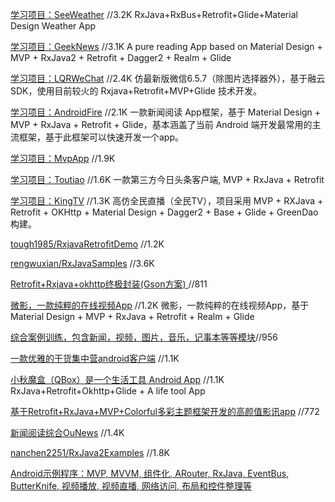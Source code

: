 


[学习项目：SeeWeather](https://github.com/xcc3641/SeeWeather)    //3.2K
RxJava+RxBus+Retrofit+Glide+Material Design Weather App

[学习项目：GeekNews](https://github.com/codeestX/GeekNews)   //3.1K
A pure reading App based on Material Design + MVP + RxJava2 + Retrofit + Dagger2 + Realm + Glide

[学习项目：LQRWeChat](https://github.com/GitLqr/LQRWeChat)   //2.4K
仿最新版微信6.5.7（除图片选择器外），基于融云SDK，使用目前较火的 Rxjava+Retrofit+MVP+Glide 技术开发。

[学习项目：AndroidFire](https://github.com/jaydenxiao2016/AndroidFire)   //2.1K
一款新闻阅读 App框架，基于 Material Design + MVP + RxJava + Retrofit + Glide，基本涵盖了当前 Android 端开发最常用的主流框架，基于此框架可以快速开发一个app。

[学习项目：MvpApp](https://github.com/Rukey7/MvpApp) //1.9K

[学习项目：Toutiao](https://github.com/iMeiji/Toutiao)   //1.6K
一款第三方今日头条客户端, MVP + RxJava + Retrofit

[学习项目：KingTV](https://github.com/jenly1314/KingTV)  //1.3K
高仿全民直播（全民TV），项目采用 MVP + RXJava + Retrofit + OKHttp + Material Design + Dagger2 + Base + Glide + GreenDao构建。

[tough1985/RxjavaRetrofitDemo](https://github.com/tough1985/RxjavaRetrofitDemo) //1.2K

[rengwuxian/RxJavaSamples](https://github.com/rengwuxian/RxJavaSamples) //3.6K

[Retrofit+Rxjava+okhttp终极封装(Gson方案) ](https://github.com/wzgiceman/RxjavaRetrofitDemo-master)  //811

[微影，一款纯粹的在线视频App](https://github.com/GeekGhost/Ghost)   //1.2K
微影，一款纯粹的在线视频App，基于Material Design + MVP + RxJava + Retrofit + Realm + Glide


[综合案例训练，包含新闻，视频，图片，音乐，记事本等等模块](https://github.com/yangchong211/LifeHelper)//956

[一款优雅的干货集中营android客户端](https://github.com/dongjunkun/GanK)  //1.1K

[小秋魔盒（QBox）是一个生活工具 Android App](https://github.com/OCNYang/QBox)    //1.1K
RxJava+Retrofit+Okhttp+Glide + A life tool App

[基于Retrofit+RxJava+MVP+Colorful多彩主题框架开发的高颜值影讯app](https://github.com/woxingxiao/GracefulMovies) //772

[新闻阅读综合OuNews](https://github.com/oubowu/OuNews)  //1.4K

[nanchen2251/RxJava2Examples](https://github.com/nanchen2251/RxJava2Examples)   //1.8K


[Android示例程序：MVP, MVVM, 组件化, ARouter, RxJava, EventBus, ButterKnife, 视频播放, 视频直播, 网络访问, 布局和控件整理等
](https://github.com/Shouheng88/Android-references)